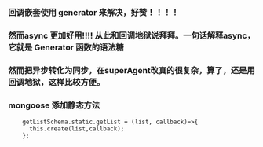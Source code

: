 ### 回调嵌套使用 generator 来解决，好赞！！！！
### 然而async 更加好用!!!! 从此和回调地狱说拜拜。一句话解释async，它就是 Generator 函数的语法糖

### 然而把异步转化为同步，在superAgent改真的很复杂，算了，还是用回调地狱，这样比较方便。

### mongoose 添加静态方法
``` this 这里指的是model,操作数据库用的，这是官方的教程写法。
    getListSchema.static.getList = (list, callback)=>{
      this.create(list,callback);
    };

